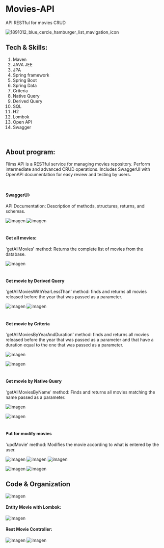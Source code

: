 # Movies-API
API RESTful for movies CRUD


![1891012_blue_cercle_hamburger_list_mavigation_icon](https://github.com/Amhernandez5508/Banco/assets/121590490/9863bb70-efe8-4794-9509-0d5069ccc074)
<h2>Tech & Skills:</h2>
<ol>
  <li>Maven</li>
  <li>JAVA JEE</li>
  <li>JPA</li>
  <li>Spring framework</li>
  <li>Spring Boot</li>
  <li>Spring Data</li>
  <li>Criteria</li>
  <li>Native Query</li>
  <li>Derived Query</li>
  <li>SQL</li>
  <li>H2</li>
  <li>Lombok</li>
  <li>Open API</li>
  <li>Swagger</li>
</ol>

<br>
<h2>About program:</h2>
<p>Films API is a RESTful service for managing movies repository. Perform intermediate and advanced CRUD operations. Includes SwaggerUI with OpenAPI documentation for easy review and testing by users.</p>
<br>

<h4>SwaggerUI:</h4>
<p>API Documentation: Description of methods, structures, returns, and schemas.</p>

![imagen](https://github.com/Amhernandez5508/Films-API/assets/121590490/cdb7b6d7-8609-410d-86b8-669a1c0f7a3e)
![imagen](https://github.com/Amhernandez5508/Films-API/assets/121590490/4d53dd91-51a0-4248-a572-8acb18efdada)


<h1></h1>
<h4>Get all movies:</h4>
<p>'getAllMovies' method: Returns the complete list of movies from the database.</p>

![imagen](https://github.com/Amhernandez5508/Films-API/assets/121590490/17ba25c1-aaf1-49fd-86fe-4e930e49c8b3)


<h1></h1>

<h4>Get movie by Derived Query</h4>
<p>'getAllMoviesWithYearLessThan' method: finds and returns all movies released before the year that was passed as a parameter.</p>

![imagen](https://github.com/Amhernandez5508/TaskManager-CRUD/assets/121590490/dbcbfa36-8836-4a30-9387-e101aba0ebef)
![imagen](https://github.com/Amhernandez5508/Films-API/assets/121590490/07c3055f-951e-47c0-8fe2-4aaa9e974165)


<h1></h1>

<h4>Get movie by Criteria</h4>
<p>'getAllMoviesByYearAndDuration' method: finds and returns all movies released before the year that was passed as a parameter and that have a duration equal to the one that was passed as a parameter.</p>

![imagen](https://github.com/Amhernandez5508/Films-API/assets/121590490/0d9292a3-4303-416f-8b64-87abdf86c5c2)

![imagen](https://github.com/Amhernandez5508/Films-API/assets/121590490/dc430121-fe26-4027-a261-98a97a0655f7)



<h1></h1>

<h4>Get movie by Native Query</h4>
<p>'getAllMoviesByName' method: Finds and returns all movies matching the name passed as a parameter.</p>

![imagen](https://github.com/Amhernandez5508/Films-API/assets/121590490/a77264d9-9f7b-44a2-b44d-0d9c41c13d83)

![imagen](https://github.com/Amhernandez5508/Films-API/assets/121590490/07007ad9-5ac3-422f-a079-a20c201ac0ae)



<h1></h1>

<h4>Put for modify movies</h4>
<p>'updMovie' method: Modifies the movie according to what is entered by the user. </p>

![imagen](https://github.com/Amhernandez5508/Films-API/assets/121590490/a46d365d-363b-4adb-b37b-1d4d210db347)
![imagen](https://github.com/Amhernandez5508/Films-API/assets/121590490/af109175-7072-48af-b023-c1f5ea686960)
![imagen](https://github.com/Amhernandez5508/Films-API/assets/121590490/ae401ad3-bde8-4f07-8b2c-1190526b5110)

![imagen](https://github.com/Amhernandez5508/Films-API/assets/121590490/94e39c19-a3cf-4cc2-941f-f19d7ea24968)
![imagen](https://github.com/Amhernandez5508/Films-API/assets/121590490/094b38ef-91fd-4acf-ac26-4b02c0109766)


<h2>Code & Organization</h2>

![imagen](https://github.com/Amhernandez5508/Films-API/assets/121590490/5d9cc599-46e5-48cd-a511-88c5c7fedc54)


<h4>Entity Movie with Lombok:</h4>

![imagen](https://github.com/Amhernandez5508/Films-API/assets/121590490/f8542af3-e25b-4940-896a-5012e6347733)


<h4>Rest Movie Controller:</h4>

![imagen](https://github.com/Amhernandez5508/Films-API/assets/121590490/a76d5f1d-6901-42f7-ba12-8e51ff190aa5)
![imagen](https://github.com/Amhernandez5508/Films-API/assets/121590490/906e1dcb-a7c7-4224-a088-9623d5f569a3)



